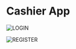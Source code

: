# Cashier App

![LOGIN](https://user-images.githubusercontent.com/84588706/162619465-16b3b474-8703-49fe-85b3-44f7fcde2f34.jpg)

![REGISTER](https://user-images.githubusercontent.com/84588706/162619479-1d21fc0c-8f20-4806-8a0c-e007a66b34c2.jpg)
